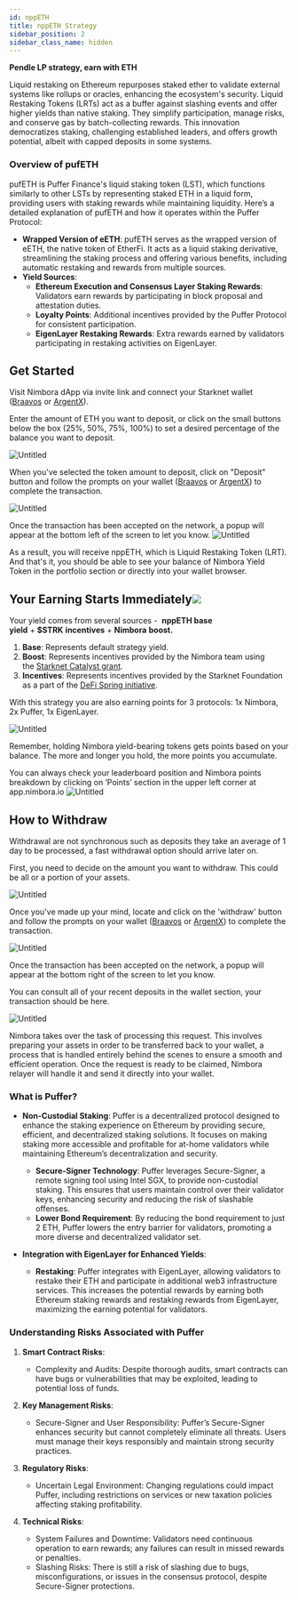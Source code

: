 ```yaml
---
id: nppETH
title: nppETH Strategy
sidebar_position: 2
sidebar_class_name: hidden
---
```


**Pendle LP strategy, earn with ETH**

Liquid restaking on Ethereum repurposes staked ether to validate external systems like rollups or oracles, enhancing the ecosystem's security. Liquid Restaking Tokens (LRTs) act as a buffer against slashing events and offer higher yields than native staking. They simplify participation, manage risks, and conserve gas by batch-collecting rewards. This innovation democratizes staking, challenging established leaders, and offers growth potential, albeit with capped deposits in some systems. 

### Overview of pufETH

pufETH is Puffer Finance's liquid staking token (LST), which functions similarly to other LSTs by representing staked ETH in a liquid form, providing users with staking rewards while maintaining liquidity. Here’s a detailed explanation of pufETH and how it operates within the Puffer Protocol:

- **Wrapped Version of eETH**: pufETH serves as the wrapped version of eETH, the native token of EtherFi. It acts as a liquid staking derivative, streamlining the staking process and offering various benefits, including automatic restaking and rewards from multiple sources.
- **Yield Sources**:
    - **Ethereum Execution and Consensus Layer Staking Rewards**: Validators earn rewards by participating in block proposal and attestation duties.
    - **Loyalty Points**: Additional incentives provided by the Puffer Protocol for consistent participation.
    - **EigenLayer Restaking Rewards**: Extra rewards earned by validators participating in restaking activities on EigenLayer.


## Get Started[](https://docs.nimbora.io/docs/concepts/products/earn/pendle_lp_integration/nppEth#get-started)

Visit Nimbora dApp via invite link and connect your Starknet wallet ([Braavos](https://braavos.app/) or [ArgentX](https://argent.xyz/)).

Enter the amount of ETH you want to deposit, or click on the small buttons below the box (25%, 50%, 75%, 100%) to set a desired percentage of the balance you want to deposit.

![Untitled](../../../../../static/content/stategy_nppeth/main.png)


When you've selected the token amount to deposit, click on "Deposit" button and follow the prompts on your wallet ([Braavos](https://braavos.app/) or [ArgentX](https://argent.xyz/)) to complete the transaction.

![Untitled](../../../../../static/content/stategy_nppeth/deposit.png)

Once the transaction has been accepted on the network, a popup will appear at the bottom left of the screen to let you know.
![Untitled](../../../../../static/content/stategy_nppeth/deposit_confirm.png)


As a result, you will receive nppETH, which is Liquid Restaking Token (LRT). And that's it, you should be able to see your balance of Nimbora Yield Token in the portfolio section or directly into your wallet browser.


## Your Earning Starts Immediately![](https://docs.nimbora.io/docs/concepts/products/earn/pendle_lp_integration/npeEth#your-earning-starts-immediately)

Your yield comes from several sources -  **nppETH base yield** + **$STRK** **incentives** + **Nimbora** **boost.**

1. **Base**: Represents default strategy yield.
2. **Boost**: Represents incentives provided by the Nimbora team using the [Starknet Catalyst grant](https://medium.com/@Nimbora/nimbora-and-starknet-catalyst-program-14cc7f2f1ab5).
3. **Incentives**: Represents incentives provided by the Starknet Foundation as a part of the [DeFi Spring initiative](https://medium.com/@Nimbora/nimbora-joins-starknet-defi-spring-d7921e56e2e4).

With this strategy you are also earning points for 3 protocols: 1x Nimbora, 2x Puffer, 1x EigenLayer.

![Untitled](../../../../../static/content/stategy_nppeth/main_points.png)

Remember, holding Nimbora yield-bearing tokens gets points based on your balance. The more and longer you hold, the more points you accumulate.

You can always check your leaderboard position and Nimbora points breakdown by clicking on ‘Points’ section in the upper left corner at app.nimbora.io
![Untitled](../../../../../static/content/stategy_nppeth/points.png)



## How to Withdraw[](https://docs.nimbora.io/docs/concepts/products/earn/pendle_lp_integration/nppEth#how-to-withdraw)

Withdrawal are not synchronous such as deposits they take an average of 1 day to be processed, a fast withdrawal option should arrive later on.

First, you need to decide on the amount you want to withdraw. This could be all or a portion of your assets.

![Untitled](../../../../../static/content/stategy_nppeth/withdraw.png)


Once you've made up your mind, locate and click on the 'withdraw' button and follow the prompts on your wallet ([Braavos](https://braavos.app/) or [ArgentX](https://argent.xyz/)) to complete the transaction.

![Untitled](../../../../../static/content/stategy_nppeth/withdraw_confirm.png)

Once the transaction has been accepted on the network, a popup will appear at the bottom right of the screen to let you know.


You can consult all of your recent deposits in the wallet section, your transaction should be here.


![Untitled](../../../../../static/content/stategy_nppeth/recent.png)

Nimbora takes over the task of processing this request. This involves preparing your assets in order to be transferred back to your wallet, a process that is handled entirely behind the scenes to ensure a smooth and efficient operation. Once the request is ready to be claimed, Nimbora relayer will handle it and send it directly into your wallet.

### What is Puffer?

- **Non-Custodial Staking**: Puffer is a decentralized protocol designed to enhance the staking experience on Ethereum by providing secure, efficient, and decentralized staking solutions. It focuses on making staking more accessible and profitable for at-home validators while maintaining Ethereum’s decentralization and security.
  - **Secure-Signer Technology**: Puffer leverages Secure-Signer, a remote signing tool using Intel SGX, to provide non-custodial staking. This ensures that users maintain control over their validator keys, enhancing security and reducing the risk of slashable offenses.
  - **Lower Bond Requirement**: By reducing the bond requirement to just 2 ETH, Puffer lowers the entry barrier for validators, promoting a more diverse and decentralized validator set.

- **Integration with EigenLayer for Enhanced Yields**: 
  - **Restaking**: Puffer integrates with EigenLayer, allowing validators to restake their ETH and participate in additional web3 infrastructure services. This increases the potential rewards by earning both Ethereum staking rewards and restaking rewards from EigenLayer, maximizing the earning potential for validators.

### Understanding Risks Associated with Puffer

1. **Smart Contract Risks**:
   - Complexity and Audits: Despite thorough audits, smart contracts can have bugs or vulnerabilities that may be exploited, leading to potential loss of funds.

2. **Key Management Risks**:
   - Secure-Signer and User Responsibility: Puffer’s Secure-Signer enhances security but cannot completely eliminate all threats. Users must manage their keys responsibly and maintain strong security practices.

3. **Regulatory Risks**:
   - Uncertain Legal Environment: Changing regulations could impact Puffer, including restrictions on services or new taxation policies affecting staking profitability.

4. **Technical Risks**:
   - System Failures and Downtime: Validators need continuous operation to earn rewards; any failures can result in missed rewards or penalties.
   - Slashing Risks: There is still a risk of slashing due to bugs, misconfigurations, or issues in the consensus protocol, despite Secure-Signer protections.
